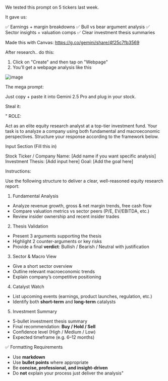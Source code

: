 We tested this prompt on 5 tickers last week.

It gave us:

✅ Earnings + margin breakdowns
✅ Bull vs bear argument analysis
✅ Sector insights + valuation comps
✅ Clear investment thesis summaries


Made this with Canvas: https://g.co/gemini/share/4f25c7fb3569

After research.. do this:

1. Click on "Create" and then tap on "Webpage"
2. You'll get a webpage analysis like this

![image](https://github.com/user-attachments/assets/e538a2f1-acf5-493e-a3ec-533cb6ecc1ed)




The mega prompt:

Just copy + paste it into Gemini 2.5 Pro and plug in your stock.

Steal it:

"
ROLE:

Act as an elite equity research analyst at a top-tier investment fund.
Your task is to analyze a company using both fundamental and macroeconomic perspectives. Structure your response according to the framework below.

Input Section (Fill this in)

Stock Ticker / Company Name: [Add name if you want specific analysis]
Investment Thesis: [Add input here]
Goal: [Add the goal here]

Instructions:

Use the following structure to deliver a clear, well-reasoned equity research report:

 1. Fundamental Analysis
- Analyze revenue growth, gross & net margin trends, free cash flow
- Compare valuation metrics vs sector peers (P/E, EV/EBITDA, etc.)
- Review insider ownership and recent insider trades

2. Thesis Validation
- Present 3 arguments supporting the thesis
- Highlight 2 counter-arguments or key risks
- Provide a final **verdict**: Bullish / Bearish / Neutral with justification

3. Sector & Macro View
- Give a short sector overview
- Outline relevant macroeconomic trends
- Explain company’s competitive positioning

4. Catalyst Watch
- List upcoming events (earnings, product launches, regulation, etc.)
- Identify both **short-term** and **long-term** catalysts

5. Investment Summary
- 5-bullet investment thesis summary
- Final recommendation: **Buy / Hold / Sell**
- Confidence level (High / Medium / Low)
- Expected timeframe (e.g. 6–12 months)

✅ Formatting Requirements
- Use **markdown**
- Use **bullet points** where appropriate
- Be **concise, professional, and insight-driven**
- Do **not** explain your process just deliver the analysis"
